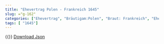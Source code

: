 ```yaml
---
title: "Ehevertrag Polen - Frankreich 1645"
slug: ="g-162"
categories: ["Ehevertrag", "Bräutigam:Polen", "Braut: Frankreich", "Eheschließung vollzogen?:Ja", "verschiedenkonfessionelle Ehe?:Nein", "Dynastie Bräutigam:Wasa", "Akteur Bräutigam:Wasa", "Akteur Braut:Bourbon (Frankreich)", "Textbezug?:nein", "Ständisch?:ja", "Ratifikation?:ja", "Sonstiges?:nein", "Bräutigam:Polen", "Braut: Frankreich"]
tags: [ "1645"]
---
```

<!--more-->
{{<v65>}}
[Download Json](/vertraege/vertrag-162.json)
